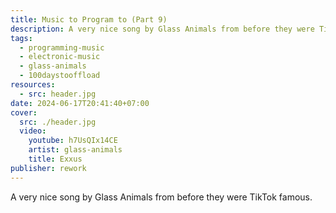 ```yaml
---
title: Music to Program to (Part 9)
description: A very nice song by Glass Animals from before they were TikTok famous.
tags:
  - programming-music
  - electronic-music
  - glass-animals
  - 100daystooffload
resources:
  - src: header.jpg
date: 2024-06-17T20:41:40+07:00
cover:
  src: ./header.jpg
  video:
    youtube: h7UsQIx14CE
    artist: glass-animals
    title: Exxus
publisher: rework
---
```


A very nice song by Glass Animals from before they were TikTok famous.

